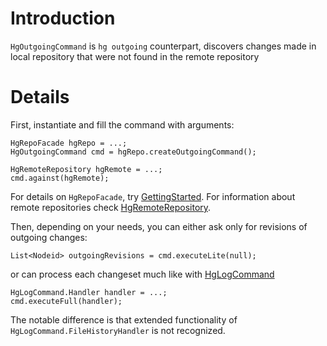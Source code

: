 # Introduction #

`HgOutgoingCommand` is `hg outgoing` counterpart, discovers changes made in local repository that were not found in the remote repository

# Details #

First, instantiate and fill the command with arguments:
```
HgRepoFacade hgRepo = ...;
HgOutgoingCommand cmd = hgRepo.createOutgoingCommand();

HgRemoteRepository hgRemote = ...;
cmd.against(hgRemote);
```

For details on `HgRepoFacade`, try [GettingStarted](GettingStarted.md). For information about remote repositories check [HgRemoteRepository](HgRemoteRepository.md).


Then, depending on your needs, you can either ask only for revisions of outgoing changes:
```
List<Nodeid> outgoingRevisions = cmd.executeLite(null);
```

or can process each changeset much like with [HgLogCommand](HgLog.md)
```
HgLogCommand.Handler handler = ...;
cmd.executeFull(handler);
```
The notable difference is that extended functionality of `HgLogCommand.FileHistoryHandler` is not recognized.